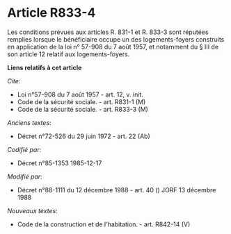 # Article R833-4

Les conditions prévues aux articles R. 831-1 et R. 833-3 sont réputées remplies lorsque le bénéficiaire occupe un des
logements-foyers construits en application de la loi n° 57-908 du 7 août 1957, et notamment du § III de son article 12
relatif aux logements-foyers.

**Liens relatifs à cet article**

_Cite_:

  - Loi n°57-908 du 7 août 1957 - art. 12, v. init.
  - Code de la sécurité sociale. - art. R831-1 (M)
  - Code de la sécurité sociale. - art. R833-3 (M)

_Anciens textes_:

  - Décret n°72-526 du 29 juin 1972 - art. 22 (Ab)

_Codifié par_:

  - Décret n°85-1353 1985-12-17

_Modifié par_:

  - Décret n°88-1111 du 12 décembre 1988 - art. 40 () JORF 13 décembre 1988

_Nouveaux textes_:

  - Code de la construction et de l'habitation. - art. R842-14 (V)
